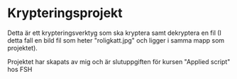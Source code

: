 # Krypteringsprojekt

Detta är ett krypteringsverktyg som ska kryptera samt dekryptera en fil (I detta fall en bild fil som heter "roligkatt.jpg" och ligger i samma mapp som projektet).

Projektet har skapats av mig och är slutuppgiften för kursen "Applied script" hos FSH
